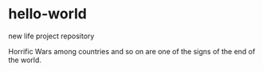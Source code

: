 # hello-world
new life project repository


Horrific Wars among countries and so on are one of the signs of the end of the world.  
